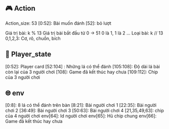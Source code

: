 ## :video_game: Action
  Action_size: 53
  [0:52]: Bài muốn đánh
  [52]: bỏ lượt

Giá trị bài: k % 13
Giá trị bài bắt đầu từ 0 -> 51
0 là 1, 1 là 2 ...
Loại bài: k // 13
0,1,2,3: Cơ, rô, chuồn, bích
## :bust_in_silhouette: Player_state

  [0:52]: Player card
  [52:104] : Những lá có thể đánh
  [105:108]: Độ dài lá bài còn lại của 3 người chơi
  [108]: Game đã kết thúc hay chưa
  [109:112]: Chip của 3 người chơi


## :globe_with_meridians: env

  [0:8]: 8 lá có thể đánh trên bàn
  [8:21]: Bài người chơi 1
  [22:35]: Bài người chơi 2
  [36:49]: Bài người chơi 3
  [50:63]: Bài người chơi 4
  [21,35,49,63]: chip của 4 người chơi
  env[64]: Id người chơi
  env[65]: Hũ chip chung
  env[66]: Game đã kết thúc hay chưa

